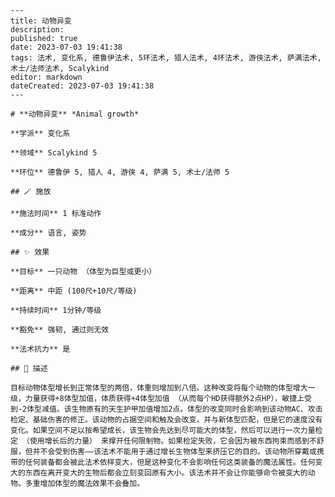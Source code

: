 
    ---
    title: 动物异变
    description: 
    published: true
    date: 2023-07-03 19:41:38
    tags: 法术, 变化系, 德鲁伊法术, 5环法术, 猎人法术, 4环法术, 游侠法术, 萨满法术, 术士/法师法术, Scalykind
    editor: markdown
    dateCreated: 2023-07-03 19:41:38
    ---

    # **动物异变** *Animal growth*

    **学派** 变化系 

    **领域** Scalykind 5

    **环位** 德鲁伊 5, 猎人 4, 游侠 4, 萨满 5, 术士/法师 5

    ## 🪄 施放

    **施法时间** 1 标准动作

    **成分** 语言, 姿势

    ## ✨ 效果 

    **目标** 一只动物 （体型为巨型或更小） 

    **距离** 中距 (100尺+10尺/等级)  

    **持续时间** 1分钟/等级 

    **豁免** 强韧, 通过则无效

    **法术抗力** 是

    ## 📖 描述

    目标动物体型增长到正常体型的两倍，体重则增加到八倍。这种改变将每个动物的体型增大一级，力量获得+8体型加值，体质获得+4体型加值 （从而每个HD获得额外2点HP），敏捷上受到-2体型减值。该生物原有的天生护甲加值增加2点。体型的改变同时会影响到该动物AC、攻击检定、基础伤害的修正。该动物的占据空间和触及会改变，并与新体型匹配，但是它的速度没有变化。如果空间不足以按希望成长，该生物会先达到尽可能大的体型，然后可以进行一次力量检定 （使用增长后的力量） 来撑开任何限制物。如果检定失败，它会因为被东西拘束而感到不舒服，但并不会受到伤害——该法术不能用于通过增长生物体型来挤压它的目的。该动物所穿戴或携带的任何装备都会被此法术依样变大，但是这种变化不会影响任何这类装备的魔法属性。任何变大的东西在离开变大的生物后都会立刻变回原有大小。该法术并不会让你能够命令被变大的动物。多重增加体型的魔法效果不会叠加。
    